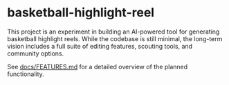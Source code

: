 # basketball-highlight-reel

This project is an experiment in building an AI-powered tool for generating basketball highlight reels. While the codebase is still minimal, the long-term vision includes a full suite of editing features, scouting tools, and community options.

See [docs/FEATURES.md](docs/FEATURES.md) for a detailed overview of the planned functionality.
